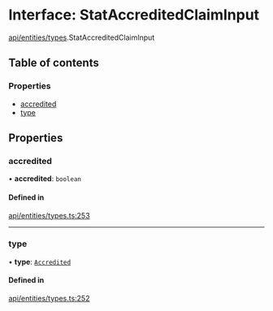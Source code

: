 # Interface: StatAccreditedClaimInput

[api/entities/types](../wiki/api.entities.types).StatAccreditedClaimInput

## Table of contents

### Properties

- [accredited](../wiki/api.entities.types.StatAccreditedClaimInput#accredited)
- [type](../wiki/api.entities.types.StatAccreditedClaimInput#type)

## Properties

### accredited

• **accredited**: `boolean`

#### Defined in

[api/entities/types.ts:253](https://github.com/PolymeshAssociation/polymesh-sdk/blob/88db4a91/src/api/entities/types.ts#L253)

___

### type

• **type**: [`Accredited`](../wiki/api.entities.types.ClaimType#accredited)

#### Defined in

[api/entities/types.ts:252](https://github.com/PolymeshAssociation/polymesh-sdk/blob/88db4a91/src/api/entities/types.ts#L252)
